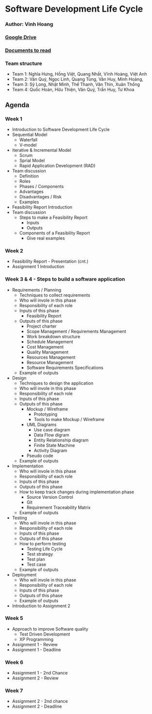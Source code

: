 # Software Development Life Cycle

### Author: Vinh Hoang
### [Google Drive](https://drive.google.com/drive/folders/1X9De-5pgxBFnbYyX9slI6IDsUMiN29mP?usp=sharing)
### [Documents to read](Documents.md)
### Team structure
- Team 1: Nghĩa Hưng, Hồng Việt, Quang Nhất, Vĩnh Hoàng, Việt Anh
- Team 2: Văn Quý, Ngọc Linh, Quang Tùng, Văn Huy, Minh Hoàng,
- Team 3: Sỹ Long, Nhật Minh, Thế Thanh, Văn Thìn, Xuân Thống
- Team 4: Quốc Hoàn, Hữu Thiện, Văn Quý, Trần Huy, Tư Khoa

## Agenda

### Week 1
- Introduction to Software Development Life Cycle
- Sequential Model
  - Waterfall
  - V-model
- Iterative & Incremental Model
  - Scrum
  - Sprial Model
  - Rapid Application Development (RAD)
- Team discussion
  - Definition
  - Roles 
  - Phases / Components
  - Advantages
  - Disadvantages / Risk
  - Examples
- Feasibility Report Introduction
- Team discussion
  - Steps to make a Feasibility Report
    - Inputs
    - Outputs
  - Components of a Feasibility Report
    - Give real examples
### Week 2
- Feasibility Report - Presentation (cnt.)
- Assignment 1 Introduction
### Week 3 & 4 - Steps to build a software application
  - Requirements / Planning
    - Techniques to collect requirements
    - Who will invole in this phase
    - Responsibility of each role
    - Inputs of this phase
      - Feasibility Report
    - Outputs of this phase
      - Project charter
      - Scope Management / Requirements Management
      - Work breakdown structure
      - Schedule Management 
      - Cost Management
      - Quality Management
      - Resources Management
      - Resource Management
      - Software Requirements Specifications
    - Example of outputs
  - Design
    - Techniques to design the application
    - Who will invole in this phase
    - Responsibility of each role
    - Inputs of this phase
    - Outputs of this phase
      - Mockup / Wireframe
        - Prototyping
        - Tools to make Mockup / Wireframe
      - UML Diagrams
        - Use case diagram
        - Data Flow digram
        - Entity Relationship diagram
        - Finite State Machine
        - Activity Diagram
      - Pseudo code
    - Example of outputs
  - Implementation
    - Who will invole in this phase
    - Responsibility of each role
    - Inputs of this phase
    - Outputs of this phase
    - How to keep track changes during implementation phase
      - Source Version Control 
      - Git
      - Requirement Traceability Matrix
    - Example of outputs
  - Testing
    - Who will invole in this phase
    - Responsibility of each role
    - Inputs of this phase
    - Outputs of this phase
    - How to perform testing
      - Testing Life Cycle
      - Test strategy
      - Test plan
      - Test case
    - Example of outputs
  - Deployment
    - Who will invole in this phase
    - Responsibility of each role
    - Inputs of this phase
    - Outputs of this phase
    - Example of outputs
- Introduction to Assignment 2
### Week 5
- Approach to improve Software quality
  - Test Driven Development
  - XP Programming
- Assignment 1 - Review
- Assignment 1 - Deadline
### Week 6
- Assignment 1 - 2nd Chance
- Assignment 2 - Review
### Week 7 
- Assignment 2 - 2nd chance
- Assignment 2 - Deadline